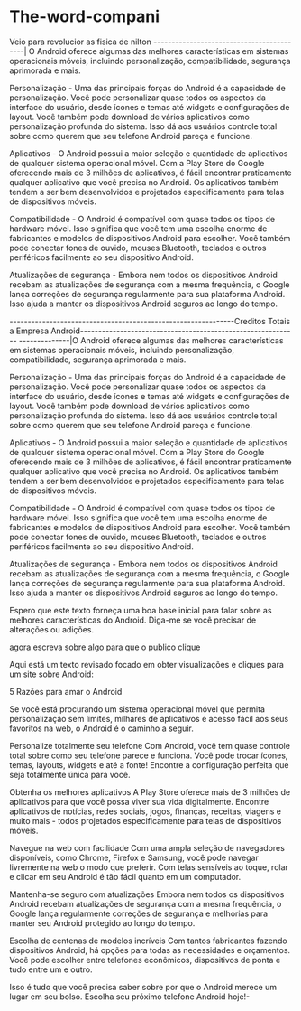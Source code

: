# The-word-compani
Veio para revolucior as fisica de nilton 
------------------------------------------|
 O Android oferece algumas das melhores características em sistemas operacionais móveis, incluindo personalização, compatibilidade, segurança aprimorada e mais.

Personalização - Uma das principais forças do Android é a capacidade de personalização. Você pode personalizar quase todos os aspectos da interface do usuário, desde ícones e temas até widgets e configurações de layout. Você também pode download de vários aplicativos como personalização profunda do sistema. Isso dá aos usuários controle total sobre como querem que seu telefone Android pareça e funcione.

Aplicativos - O Android possui a maior seleção e quantidade de aplicativos de qualquer sistema operacional móvel. Com a Play Store do Google oferecendo mais de 3 milhões de aplicativos, é fácil encontrar praticamente qualquer aplicativo que você precisa no Android. Os aplicativos também tendem a ser bem desenvolvidos e projetados especificamente para telas de dispositivos móveis.

Compatibilidade - O Android é compatível com quase todos os tipos de hardware móvel. Isso significa que você tem uma escolha enorme de fabricantes e modelos de dispositivos Android para escolher. Você também pode conectar fones de ouvido, mouses Bluetooth, teclados e outros periféricos facilmente ao seu dispositivo Android.

Atualizações de segurança - Embora nem todos os dispositivos Android recebam as atualizações de segurança com a mesma frequência, o Google lança correções de segurança regularmente para sua plataforma Android. Isso ajuda a manter os dispositivos Android seguros ao longo do tempo.


--------------------------------------------------------------Creditos Totais a Empresa Android------------------------------------------------------------
--------------|O Android oferece algumas das melhores características em sistemas operacionais móveis, incluindo personalização, compatibilidade, segurança aprimorada e mais.

Personalização - Uma das principais forças do Android é a capacidade de personalização. Você pode personalizar quase todos os aspectos da interface do usuário, desde ícones e temas até widgets e configurações de layout. Você também pode download de vários aplicativos como personalização profunda do sistema. Isso dá aos usuários controle total sobre como querem que seu telefone Android pareça e funcione.

Aplicativos - O Android possui a maior seleção e quantidade de aplicativos de qualquer sistema operacional móvel. Com a Play Store do Google oferecendo mais de 3 milhões de aplicativos, é fácil encontrar praticamente qualquer aplicativo que você precisa no Android. Os aplicativos também tendem a ser bem desenvolvidos e projetados especificamente para telas de dispositivos móveis.

Compatibilidade - O Android é compatível com quase todos os tipos de hardware móvel. Isso significa que você tem uma escolha enorme de fabricantes e modelos de dispositivos Android para escolher. Você também pode conectar fones de ouvido, mouses Bluetooth, teclados e outros periféricos facilmente ao seu dispositivo Android.

Atualizações de segurança - Embora nem todos os dispositivos Android recebam as atualizações de segurança com a mesma frequência, o Google lança correções de segurança regularmente para sua plataforma Android. Isso ajuda a manter os dispositivos Android seguros ao longo do tempo.

Espero que este texto forneça uma boa base inicial para falar sobre as melhores características do Android. Diga-me se você precisar de alterações ou adições.

agora escreva sobre algo para que o publico clique

Aqui está um texto revisado focado em obter visualizações e cliques para um site sobre Android:

5 Razões para amar o Android

Se você está procurando um sistema operacional móvel que permita personalização sem limites, milhares de aplicativos e acesso fácil aos seus favoritos na web, o Android é o caminho a seguir.

Personalize totalmente seu telefone
Com Android, você tem quase controle total sobre como seu telefone parece e funciona. Você pode trocar ícones, temas, layouts, widgets e até a fonte! Encontre a configuração perfeita que seja totalmente única para você.

Obtenha os melhores aplicativos
A Play Store oferece mais de 3 milhões de aplicativos para que você possa viver sua vida digitalmente. Encontre aplicativos de notícias, redes sociais, jogos, finanças, receitas, viagens e muito mais - todos projetados especificamente para telas de dispositivos móveis.

Navegue na web com facilidade
Com uma ampla seleção de navegadores disponíveis, como Chrome, Firefox e Samsung, você pode navegar livremente na web o modo que preferir. Com telas sensíveis ao toque, rolar e clicar em seu Android é tão fácil quanto em um computador.

Mantenha-se seguro com atualizações
Embora nem todos os dispositivos Android recebam atualizações de segurança com a mesma frequência, o Google lança regularmente correções de segurança e melhorias para manter seu Android protegido ao longo do tempo.

Escolha de centenas de modelos incríveis
Com tantos fabricantes fazendo dispositivos Android, há opções para todas as necessidades e orçamentos. Você pode escolher entre telefones econômicos, dispositivos de ponta e tudo entre um e outro.

Isso é tudo que você precisa saber sobre por que o Android merece um lugar em seu bolso. Escolha seu próximo telefone Android hoje!-
